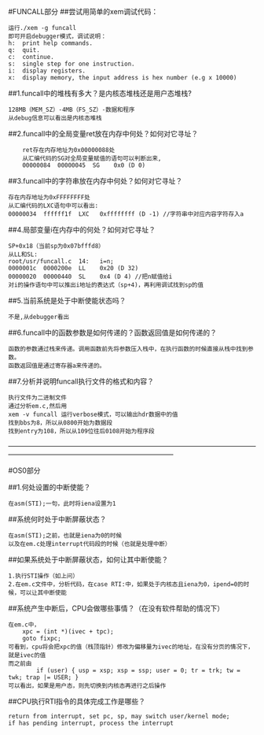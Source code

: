 #FUNCALL部分
##尝试用简单的xem调试代码：
		
	运行./xem -g funcall 
	即可开启debugger模式，调试说明：
	h:  print help commands.
	q:  quit.
    c:  continue.
    s:  single step for one instruction.
    i:  display registers.
    x:  display memory, the input address is hex number (e.g x 10000)

##1.funcall中的堆栈有多大？是内核态堆栈还是用户态堆栈?
		
	128MB（MEM_SZ）-4MB（FS_SZ）-数据和程序  
	从debug信息可以看出是内核态堆栈

##2.funcall中的全局变量ret放在内存中何处？如何对它寻址？

		ret存在内存地址为0x00000088处
		从汇编代码的SG对全局变量赋值的语句可以判断出来,
		00000084  00000045  SG    0x0 (D 0) 

##3.funcall中的字符串放在内存中何处？如何对它寻址？

	存在内存地址为0xFFFFFFFF处
    从汇编代码的LXC语句中可以看出:
    00000034  ffffff1f  LXC   0xffffffff (D -1) //字符串中对应内容字符存入a

##4.局部变量i在内存中的何处？如何对它寻址？

	SP+0x18（当前sp为0x07bfffd8）
    从LL和SL:
    root/usr/funcall.c  14:   i=n;
    0000001c  0000200e  LL    0x20 (D 32) 
    00000020  00000440  SL    0x4 (D 4) //把n赋值给i
	对i的操作语句中可以推出i地址的表达式（sp+4)，再利用调试找到sp的值


##5.当前系统是处于中断使能状态吗？

	不是,从debugger看出

##6.funcall中的函数参数是如何传递的？函数返回值是如何传递的？

	函数的参数通过栈来传递。调用函数前先将参数压入栈中，在执行函数的时候直接从栈中找到参数。
	函数返回值是通过寄存器a来传递的。

##7.分析并说明funcall执行文件的格式和内容？

	执行文件为二进制文件
	通过分析em.c,然后用
	xem -v funcall 运行verbose模式，可以输出hdr数据中的值
	找到bbs为8，所以从0800开始为数据段
	找到entry为108，所以从109位往后0108开始为程序段
	
	
————————————————————————————————————————————————————————————
	
#OS0部分

##1.何处设置的中断使能？

	在asm(STI);一句，此时将iena设置为1
		

##系统何时处于中断屏蔽状态？

	在asm(STI);之前，也就是iena为0的时候
	以及在em.c处理interrupt代码段的时候（也就是处理中断）

##如果系统处于中断屏蔽状态，如何让其中断使能？
	
	1.执行STI操作（如上问）
	2.在em.c文件中，分析代码，在case RTI:中，如果处于内核态且iena为0，ipend=0的时候，可以让其中断使能
	
	
##系统产生中断后，CPU会做哪些事情？（在没有软件帮助的情况下）

	在em.c中，
		xpc = (int *)(ivec + tpc);
    	goto fixpc;
    可看到，cpu将会把xpc的值（栈顶指针）修改为偏移量为ivec的地址，在没有分页的情况下，就是ivec的值
    而之前由
    	    if (user) { usp = xsp; xsp = ssp; user = 0; tr = trk; tw = twk; trap |= USER; }
	可以看出，如果是用户态，则先切换到内核态再进行之后操作
    
##CPU执行RTI指令的具体完成工作是哪些？
	
	return from interrupt, set pc, sp, may switch user/kernel mode;
	if has pending interrupt, process the interrupt
	
		
